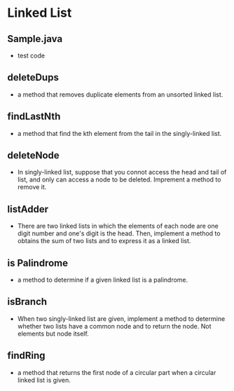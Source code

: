# Linked List

## Sample.java
- test code

## deleteDups
- a method that removes duplicate elements from an unsorted linked list.

## findLastNth
- a method that find the kth element from the tail in the singly-linked list.

## deleteNode
- In singly-linked list, suppose that you connot access the head and tail of list, and only can access a node to be deleted. Imprement a method to remove it.

## listAdder
- There are two linked lists in which the elements of each node are one digit number and one's digit is the head. Then, implement a method to obtains the sum of two lists and to express it as a linked list.

## is Palindrome
- a method to determine if a given linked list is a palindrome.

## isBranch
- When two singly-linked list are given, implement a method to determine whether two lists have a common node and to return the node. Not elements but node itself.

## findRing
- a method that returns the first node of a circular part when a circular linked list is given.
